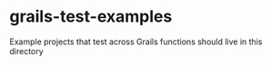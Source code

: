 # grails-test-examples

Example projects that test across Grails functions should live in this directory